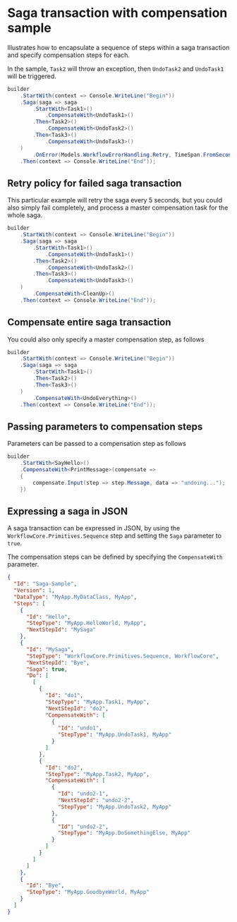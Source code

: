 ﻿# Saga transaction with compensation sample

Illustrates how to encapsulate a sequence of steps within a saga transaction and specify compensation steps for each.

In the sample, `Task2` will throw an exception, then `UndoTask2` and `UndoTask1` will be triggered.

```c#
builder
	.StartWith(context => Console.WriteLine("Begin"))
	.Saga(saga => saga
		.StartWith<Task1>()
			.CompensateWith<UndoTask1>()
		.Then<Task2>()
			.CompensateWith<UndoTask2>()
		.Then<Task3>()
			.CompensateWith<UndoTask3>()
	)
		.OnError(Models.WorkflowErrorHandling.Retry, TimeSpan.FromSeconds(5))
	.Then(context => Console.WriteLine("End"));
```

## Retry policy for failed saga transaction

This particular example will retry the saga every 5 seconds, but you could also simply fail completely, and process a master compensation task for the whole saga.

```c#
builder
	.StartWith(context => Console.WriteLine("Begin"))
	.Saga(saga => saga
		.StartWith<Task1>()
			.CompensateWith<UndoTask1>()
		.Then<Task2>()
			.CompensateWith<UndoTask2>()
		.Then<Task3>()
			.CompensateWith<UndoTask3>()
	)
		.CompensateWith<CleanUp>()
	.Then(context => Console.WriteLine("End"));
```

## Compensate entire saga transaction

You could also only specify a master compensation step, as follows

```c#
builder
	.StartWith(context => Console.WriteLine("Begin"))
	.Saga(saga => saga
		.StartWith<Task1>()
		.Then<Task2>()
		.Then<Task3>()
	)
		.CompensateWith<UndoEverything>()
	.Then(context => Console.WriteLine("End"));
```

## Passing parameters to compensation steps

Parameters can be passed to a compensation step as follows

```c#
builder
	.StartWith<SayHello>()
	.CompensateWith<PrintMessage>(compensate => 
	{
		compensate.Input(step => step.Message, data => "undoing...");
	})
```

## Expressing a saga in JSON

A saga transaction can be expressed in JSON, by using the `WorkflowCore.Primitives.Sequence` step and setting the `Saga` parameter to `true`.

The compensation steps can be defined by specifying the `CompensateWith` parameter.

```json
{
  "Id": "Saga-Sample",
  "Version": 1,
  "DataType": "MyApp.MyDataClass, MyApp",
  "Steps": [
    {
      "Id": "Hello",
      "StepType": "MyApp.HelloWorld, MyApp",
      "NextStepId": "MySaga"
    },    
    {
      "Id": "MySaga",
      "StepType": "WorkflowCore.Primitives.Sequence, WorkflowCore",
      "NextStepId": "Bye",
      "Saga": true,
      "Do": [
        [
          {
            "Id": "do1",
            "StepType": "MyApp.Task1, MyApp",
            "NextStepId": "do2",
            "CompensateWith": [
              {
                "Id": "undo1",
                "StepType": "MyApp.UndoTask1, MyApp"
              }
            ]
          },
          {
            "Id": "do2",
            "StepType": "MyApp.Task2, MyApp",
            "CompensateWith": [
              {
                "Id": "undo2-1",
                "NextStepId": "undo2-2",
                "StepType": "MyApp.UndoTask2, MyApp"
              },
              {
                "Id": "undo2-2",
                "StepType": "MyApp.DoSomethingElse, MyApp"
              }
            ]
          }
        ]
      ]
    },    
    {
      "Id": "Bye",
      "StepType": "MyApp.GoodbyeWorld, MyApp"
    }
  ]
}
```